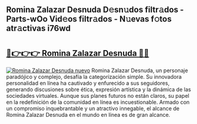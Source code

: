 ## Romina Zalazar Desnuda D𝚎sn𝚞dos filtr𝚊dos - Parts-wOo Vid𝚎os filtr𝚊dos - N𝚞evas f𝚘tos atr𝚊ctivas i76wd

# <h2><a href="http://mb3lbe.tromn.icu/?c=Romina+Zalazar+Desnuda">🔗👉👉👉 Romina Zalazar Desnuda 🔗🔗</a></h2>

[![Romina Zalazar Desnuda nuevo](https://i.imgur.com/pEAQMta.gif)](http://mb3lbe.tromn.icu/?c=Romina+Zalazar+Desnuda)
Romina Zalazar Desnuda, un personaje paradójico y complejo, desafía la categorización simple. Su innovadora personalidad en línea ha cautivado y enfurecido a sus seguidores, generando discusiones sobre ética, expresión artística y la dinámica de las sociedades virtuales. Aunque sus planes futuros no están claros, su papel en la redefinición de la comunidad en línea es incuestionable. Armado con un compromiso inquebrantable y un atractivo innegable, el alcance de Romina Zalazar Desnuda en el mundo en línea es de gran alcance.
